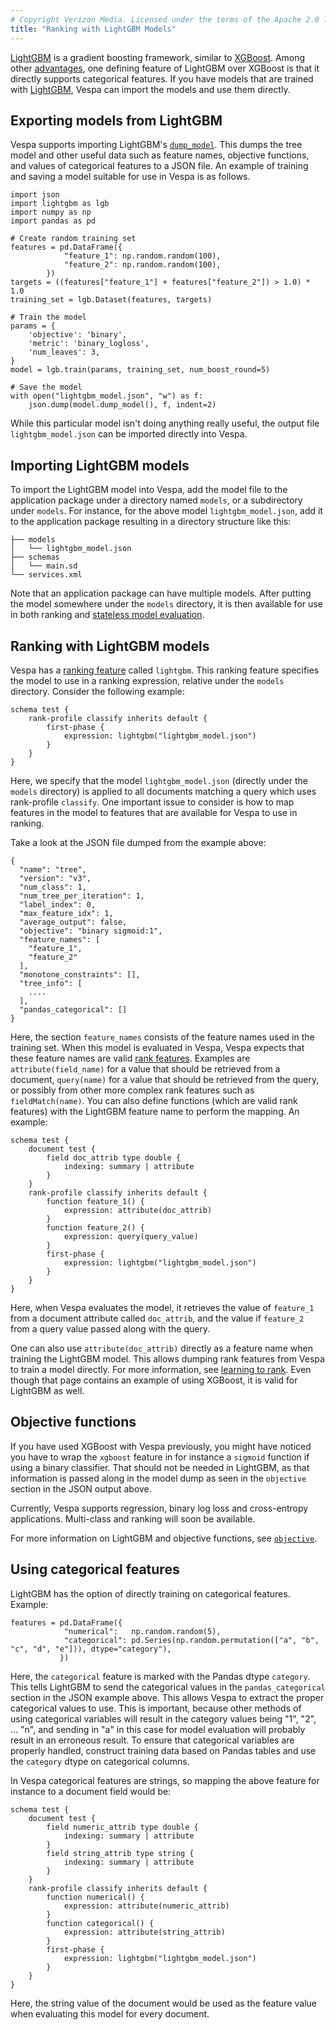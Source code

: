 ```yaml
---
# Copyright Verizon Media. Licensed under the terms of the Apache 2.0 license. See LICENSE in the project root.
title: "Ranking with LightGBM Models"
---
```


[LightGBM](https://github.com/microsoft/LightGBM) is a gradient boosting
framework, similar to [XGBoost](xgboost.html). Among other
[advantages](https://github.com/microsoft/LightGBM/blob/master/docs/Experiments.rst#comparison-experiment),
one defining feature of LightGBM over XGBoost is that it directly supports
categorical features. If you have models that are trained with
[LightGBM](https://github.com/microsoft/LightGBM), Vespa can import the models
and use them directly.



## Exporting models from LightGBM

Vespa supports importing LightGBM's
[`dump_model`](https://lightgbm.readthedocs.io/en/latest/pythonapi/lightgbm.Booster.html#lightgbm.Booster.dump_model).
This dumps the tree model and other useful data such as feature names,
objective functions, and values of categorical features to a JSON file.  An
example of training and saving a model suitable for use in Vespa is as follows.

```
import json
import lightgbm as lgb
import numpy as np
import pandas as pd

# Create random training set
features = pd.DataFrame({
            "feature_1": np.random.random(100),
            "feature_2": np.random.random(100),
        })
targets = ((features["feature_1"] + features["feature_2"]) > 1.0) * 1.0
training_set = lgb.Dataset(features, targets)

# Train the model
params = {
    'objective': 'binary',
    'metric': 'binary_logloss',
    'num_leaves': 3,
}
model = lgb.train(params, training_set, num_boost_round=5)

# Save the model
with open("lightgbm_model.json", "w") as f:
    json.dump(model.dump_model(), f, indent=2)
```

While this particular model isn't doing anything really useful, the output
file `lightgbm_model.json` can be imported directly into Vespa.



## Importing LightGBM models

To import the LightGBM model into Vespa, add the model file to the
application package under a directory named `models`, or a
subdirectory under `models`.  For instance, for the above model `lightgbm_model.json`,
add it to the application package resulting in a directory structure like this:

```
├── models
│   └── lightgbm_model.json
├── schemas
│   └── main.sd
└── services.xml
```

Note that an application package can have multiple models. After putting the
model somewhere under the `models` directory, it is then available for use in
both ranking and [stateless model evaluation](stateless-model-evaluation.html).



## Ranking with LightGBM models

Vespa has a  [ranking feature](http://docs.vespa.ai/documentation/reference/rank-features.html)
called `lightgbm`. This ranking feature specifies the model to use in a ranking
expression, relative under the `models` directory. Consider the following example:

```
schema test {
    rank-profile classify inherits default {
        first-phase {
            expression: lightgbm("lightgbm_model.json")
        }
    }
}
```

Here, we specify that the model `lightgbm_model.json` (directly under the
`models` directory) is applied to all documents matching a query which uses
rank-profile `classify`. One important issue to consider is how to map features
in the model to features that are available for Vespa to use in ranking.

Take a look at the JSON file dumped from the example above:

```
{
  "name": "tree",
  "version": "v3",
  "num_class": 1,
  "num_tree_per_iteration": 1,
  "label_index": 0,
  "max_feature_idx": 1,
  "average_output": false,
  "objective": "binary sigmoid:1",
  "feature_names": [
    "feature_1",
    "feature_2"
  ],
  "monotone_constraints": [],
  "tree_info": [
    ....
  ],
  "pandas_categorical": []
}
```

Here, the section `feature_names` consists of the feature names used in the
training set. When this model is evaluated in Vespa, Vespa expects that these
feature names are valid [rank features](reference/rank-features.html).
Examples are `attribute(field_name)` for a value that should be retrieved from
a document, `query(name)` for a value that should be retrieved from the query,
or possibly from other more complex rank features such as `fieldMatch(name)`.
You can also define functions (which are valid rank features) with the LightGBM
feature name to perform the mapping. An example:

```
schema test {
    document test {
        field doc_attrib type double {
            indexing: summary | attribute
        }
    }
    rank-profile classify inherits default {
        function feature_1() {
            expression: attribute(doc_attrib)
        }
        function feature_2() {
            expression: query(query_value)
        }
        first-phase {
            expression: lightgbm("lightgbm_model.json")
        }
    }
}

```

Here, when Vespa evaluates the model, it retrieves the value of `feature_1`
from a document attribute called `doc_attrib`, and the value if `feature_2`
from a query value passed along with the query.

One can also use `attribute(doc_attrib)` directly as a feature name when
training the LightGBM model. This allows dumping rank features from Vespa
to train a model directly. For more information, see [learning to
rank](learning-to-rank.html).  Even though that page contains an example of
using XGBoost, it is valid for LightGBM as well.



## Objective functions

If you have used XGBoost with Vespa previously, you might have noticed you
have to wrap the `xgboost` feature in for instance a `sigmoid` function if
using a binary classifier. That should not be needed in LightGBM, as that
information is passed along in the model dump as seen in the `objective` section
in the JSON output above.

Currently, Vespa supports regression, binary log loss and cross-entropy
applications. Multi-class and ranking will soon be available.

For more information on LightGBM and objective functions, see
[`objective`](https://lightgbm.readthedocs.io/en/latest/Parameters.html#objective).



## Using categorical features

LightGBM has the option of directly training on categorical features. Example:

```
features = pd.DataFrame({
            "numerical":   np.random.random(5),
            "categorical": pd.Series(np.random.permutation(["a", "b", "c", "d", "e"])), dtype="category"),
           })
```

Here, the `categorical` feature is marked with the Pandas dtype `category`. This
tells LightGBM to send the categorical values in the `pandas_categorical` section
in the JSON example above. This allows Vespa to extract the proper categorical values
to use. This is important, because other methods of using categorical variables
will result in the category values being "1", "2", ... "n", and sending in "a" in
this case for model evaluation will probably result in an erroneous result. To ensure
that categorical variables are properly handled, construct training data based
on Pandas tables and use the `category` dtype on categorical columns.

In Vespa categorical features are strings, so mapping the above feature
for instance to a document field would be:

```
schema test {
    document test {
        field numeric_attrib type double {
            indexing: summary | attribute
        }
        field string_attrib type string {
            indexing: summary | attribute
        }
    }
    rank-profile classify inherits default {
        function numerical() {
            expression: attribute(numeric_attrib)
        }
        function categorical() {
            expression: attribute(string_attrib)
        }
        first-phase {
            expression: lightgbm("lightgbm_model.json")
        }
    }
}
```

Here, the string value of the document would be used as the feature value when evaluating
this model for every document.
